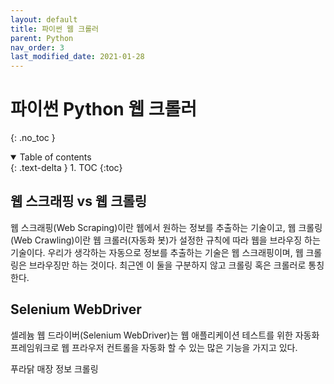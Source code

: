 ```yaml
---
layout: default
title: 파이썬 웹 크롤러
parent: Python
nav_order: 3
last_modified_date: 2021-01-28
---
```

# 파이썬 Python 웹 크롤러
{: .no_toc }

<details open markdown="block">
  <summary>
    Table of contents
  </summary>
  {: .text-delta }
1. TOC
{:toc}
</details>


## 웹 스크래핑 vs 웹 크롤링

웹 스크래핑(Web Scraping)이란 웹에서 원하는 정보를 추출하는 기술이고, 웹 크롤링(Web Crawling)이란 웹 크롤러(자동화 봇)가 설정한 규칙에 따라 웹을 브라우징 하는 기술이다. 우리가 생각하는 자동으로 정보를 추출하는 기술은 웹 스크래핑이며, 웹 크롤링은 브라우징만 하는 것이다. 최근엔 이 둘을 구분하지 않고 크롤링 혹은 크롤러로 통칭한다.



## Selenium WebDriver

셀레늄 웹 드라이버(Selenium WebDriver)는 웹 애플리케이션 테스트를 위한 자동화 프레임워크로 웹 프라우저 컨트롤을 자동화 할 수 있는 많은 기능을 가지고 있다.



푸라닭 매장 정보 크롤링 

